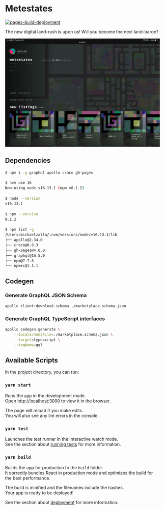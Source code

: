 # Metestates

[![pages-build-deployment](https://github.com/Metestates/metestates/actions/workflows/pages/pages-build-deployment/badge.svg?branch=main)](https://github.com/Metestates/metestates/actions/workflows/pages/pages-build-deployment)

The new digital land-rush is upon us! Will you become the next land-baron?

![WIP](static/assets/readme/ipad-pro@2x.png)

## Dependencies

```bash
$ npm i -g graphql apollo craco gh-pages

$ nvm use 16
Now using node v16.13.1 (npm v8.1.2)

$ node --version
v16.13.1

$ npm --version
8.1.2

$ npm list -g
/Users/michaelzalla/.nvm/versions/node/v16.13.1/lib
├── apollo@2.34.0
├── craco@0.0.3
├── gh-pages@4.0.0
├── graphql@16.5.0
├── npm@7.7.6
└── npmrc@1.1.1
```

## Codegen

### Generate GraphQL JSON Schema

```bash
apollo client:download-schema ./marketplace.schema.json
```

### Generate GraphQL TypeScript interfaces

```bash
apollo codegen:generate \
    --localSchemaFile=./marketplace.schema.json \
	--target=typescript \
	--tagName=gql
```

## Available Scripts

In the project directory, you can run:

### `yarn start`

Runs the app in the development mode.\
Open [http://localhost:3000](http://localhost:3000) to view it in the browser.

The page will reload if you make edits.\
You will also see any lint errors in the console.

### `yarn test`

Launches the test runner in the interactive watch mode.\
See the section about [running tests](https://facebook.github.io/create-react-app/docs/running-tests) for more information.

### `yarn build`

Builds the app for production to the `build` folder.\
It correctly bundles React in production mode and optimizes the build for the best performance.

The build is minified and the filenames include the hashes.\
Your app is ready to be deployed!

See the section about [deployment](https://facebook.github.io/create-react-app/docs/deployment) for more information.
